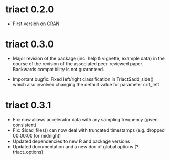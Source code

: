 
# triact 0.2.0

* First version on CRAN

# triact 0.3.0

* Major revision of the package (inc. help & vignette, example data) in the course of the revision of the associated peer-reviewed paper. Backwards compatibility is not guaranteed. 

* Important bugfix: Fixed left/right classification in Triact\$add_side() which also involved changing the default value for parameter crit_left

# triact 0.3.1

* Fix: now allows accelerator data with any sampling frequency (given consistent) 
* Fix: $load_files() can now deal with truncated timestamps (e.g. dropped 00:00:00 for midnight) 
* Updated dependencies to new R and package versions
* Updated documentation and a new doc of global options (?triact_options)

